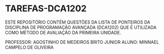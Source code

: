 # TAREFAS-DCA1202

ESTE REPOSITÓRIO CONTÉM QUESTÕES DA LISTA DE PONTEIROS DA DISCIPLINA DE PROGRAMAÇÃO AVANÇADA (DCA1202)
QUE É UTILIZADA COMO MÉTODO DE AVALIAÇÃO DA PRIMEIRA UNIDADE.

PROFESSOR: AGOSTINHO DE MEDEIROS BRITO JUNIOR
ALUNO: MINNAEL CAMPELO DE OLIVEIRA
